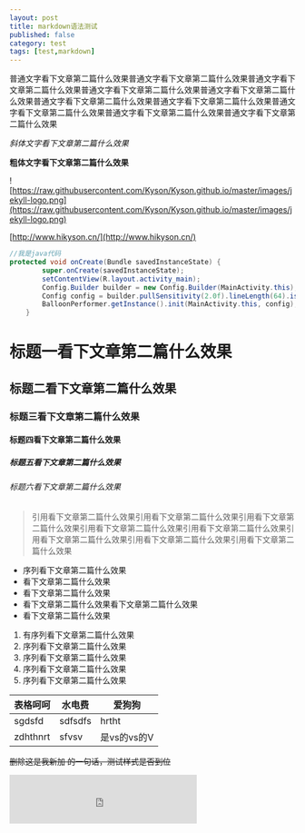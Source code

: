 ```yaml
---
layout: post
title: markdown语法测试
published: false
category: test
tags: [test,markdown]
---
```


普通文字看下文章第二篇什么效果普通文字看下文章第二篇什么效果普通文字看下文章第二篇什么效果普通文字看下文章第二篇什么效果普通文字看下文章第二篇什么效果普通文字看下文章第二篇什么效果普通文字看下文章第二篇什么效果普通文字看下文章第二篇什么效果普通文字看下文章第二篇什么效果普通文字看下文章第二篇什么效果

*斜体文字看下文章第二篇什么效果*

**粗体文字看下文章第二篇什么效果**

![https://raw.githubusercontent.com/Kyson/Kyson.github.io/master/images/jekyll-logo.png](https://raw.githubusercontent.com/Kyson/Kyson.github.io/master/images/jekyll-logo.png)

[http://www.hikyson.cn/](http://www.hikyson.cn/)


```java
//我是java代码
protected void onCreate(Bundle savedInstanceState) {
        super.onCreate(savedInstanceState);
        setContentView(R.layout.activity_main);
        Config.Builder builder = new Config.Builder(MainActivity.this);
        Config config = builder.pullSensitivity(2.0f).lineLength(64).isOnlyDestop(false).flyDuration(3000).balloonCount(6).create();
        BalloonPerformer.getInstance().init(MainActivity.this, config);
    }
```


# 标题一看下文章第二篇什么效果
## 标题二看下文章第二篇什么效果
### 标题三看下文章第二篇什么效果
#### 标题四看下文章第二篇什么效果
##### 标题五看下文章第二篇什么效果
###### 标题六看下文章第二篇什么效果


> 引用看下文章第二篇什么效果引用看下文章第二篇什么效果引用看下文章第二篇什么效果引用看下文章第二篇什么效果引用看下文章第二篇什么效果引用看下文章第二篇什么效果引用看下文章第二篇什么效果引用看下文章第二篇什么效果

- 序列看下文章第二篇什么效果
- 看下文章第二篇什么效果
- 看下文章第二篇什么效果
- 看下文章第二篇什么效果看下文章第二篇什么效果
- 看下文章第二篇什么效果

1. 有序列看下文章第二篇什么效果
2. 序列看下文章第二篇什么效果
3. 序列看下文章第二篇什么效果
4. 序列看下文章第二篇什么效果
5. 序列看下文章第二篇什么效果

|表格呵呵|水电费|爱狗狗|
|---|---|---|
|sgdsfd|sdfsdfs|hrtht|
|zdhthnrt|sfvsv|是vs的vs的V|

~~删除这是我新加 的一句话，测试样式是否到位~~

<iframe frameborder="no" border="0" marginwidth="0" marginheight="0" width=330 height=86 src="http://music.163.com/outchain/player?type=2&id=201900&auto=1&height=66"></iframe>